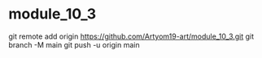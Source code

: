 # module_10_3
git remote add origin https://github.com/Artyom19-art/module_10_3.git
git branch -M main
git push -u origin main
